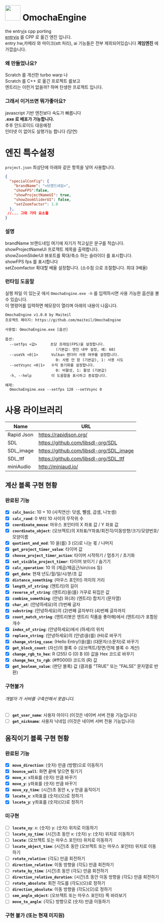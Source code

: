# <img src="https://github.com/user-attachments/assets/47b89211-d6d8-4f2b-9732-16a5f95d749c" aligh="left" width="50px" height="50px"> OmochaEngine
the entryjs cpp porting
<br>
[entryjs](https://github.com/entrylabs/entryjs)
를 CPP 로 옮긴 엔진 입니다.
<br>
entry hw,카메라 와 마이크(stt 처리), ai 기능들은 전부 제외되어있습니다
**게임엔진** 에 가깝습니다.

### 왜 만들었나요?
Scratch 를 개선한 turbo warp 나
<br>
Scratch 를 C++ 로 옮긴 프로젝트 를보고
<br>
엔트리는 이런거 없을까? 하며 탄생한 프로젝트 입니다.

### 그래서 이거쓰면 뭐가좋아요?
javascript 기반 엔진보다 속도가 빠릅니다
<br>
**.exe 로 배포가 가능합니다.**
<br>
추후 안드로이드 대응예정
<br>
인터넷 이 없어도 실행가능 합니다 (당연)

# 엔진 특수설정
`project.json` 최상단에 아래와 같은 항목을 넣어 사용합니다.
```json
{
  "specialConfig": {
    "brandName": "<브랜드네임>",
    "showFPS":false,
    "showProjectNameUI": true,
    "showZoomSliderUI": false,
    "setZoomfactor": 1.0
  },
 //... 그외 기타 요소들
}
```
### 설명
brandName  브랜드네임 여기에 자기가 적고싶은 문구를 적습니다.
<br>
showProjectNameUI 프로젝트 제목을 출력합니다.
<br>
showZoomSliderUI 뷰포트를 확대/축소 하는 슬라이더 를 표시합니다.
<br>
showFPS fps 를 표시합니다
<br>
setZoomfactor 확대할 배율 설정합니다. (소수점 으로 조절합니다. 최대 3배율)

### 런타임 도움말
실행 파일 이 있는곳 에서 `OmochaEngine.exe -h` 를 입력하시면 사용 가능한 옵션을 볼수 있습니다.
<br>
이 명령어를 입력하면 메모장이 열리며 아래의 내용이 나옵니다.
```
OmochaEngine v1.0.0 by Maiteil
프로젝트 페이지: https://github.com/maiteil/OmochaEngine

사용법: OmochaEngine.exe [옵션]

옵션:
  --setfps <값>      초당 프레임(FPS)을 설정합니다.
                       (기본값: 엔진 내부 설정, 예: 60)
  --useVk <0|1>      Vulkan 렌더러 사용 여부를 설정합니다.
                       0: 사용 안 함 (기본값), 1: 사용 시도
  --setVsync <0|1>   수직 동기화를 설정합니다.
                       0: 비활성, 1: 활성 (기본값)
  -h, --help         이 도움말을 표시하고 종료합니다.

예제:
  OmochaEngine.exe --setfps 120 --setVsync 0
```

# 사용 라이브러리
| Name       | URL                                     |
|------------|-----------------------------------------|
| Rapid Json | https://rapidjson.org/                  |
| SDL        | https://github.com/libsdl-org/SDL       |
| SDL_image  | https://github.com/libsdl-org/SDL_image |
| SDL_ttf    | https://github.com/libsdl-org/SDL_ttf   |
| miniAudio  | http://miniaud.io/                      |

## 계산 블록 구현 현황

### 완료된 기능
- [x] **`calc_basic`**: 10 + 10 (사칙연산: 덧셈, 뺄셈, 곱셈, 나눗셈)
- [x] **`calc_rand`**: 0 부터 10 사이의 무작위 수
- [x] **`coordinate_mouse`**: 마우스 포인터의 X 좌표 값 / Y 좌표 값
- [x] **`coordinate_object`**: (오브젝트)의 X좌표/Y좌표/회전각/이동방향/크기/모양번호/모양이름
- [x] **`quotient_and_mod`**: 10 을(를) 3 (으)로 나눈 몫 / 나머지
- [x] **`get_project_timer_value`**: 타이머 값
- [x] **`choose_project_timer_action`**: 타이머 시작하기 / 멈추기 / 초기화
- [x] **`set_visible_project_timer`**: 타이머 보이기 / 숨기기
- [x] **`calc_operation`**: 10 의 (제곱/제곱근/sin/cos 등)
- [x] **`get_date`**: 현재 년도/월/일/시/분/초 값
- [x] **`distance_something`**: (마우스 포인터) 까지의 거리
- [x] **`length_of_string`**: (엔트리)의 길이
- [x] **`reverse_of_string`**: (엔트리)을(를) 거꾸로 뒤집은 값
- [x] **`combine_something`**: (안녕) 와(과) (엔트리) 합치기 (문자열)
- [x] **`char_at`**: (안녕하세요)의 (1)번째 글자
- [x] **`substring`**: (안녕하세요)의 (2)번째 글자부터 (4)번째 글자까지
- [x] **`count_match_string`**: (엔트리봇은 엔트리 작품을 좋아해)에서 (엔트리)가 포함된 개수
- [x] **`index_of_string`**: (안녕하세요)에서 (하세)의 위치
- [x] **`replace_string`**: (안녕하세요)의 (안녕)을(를) (Hi)로 바꾸기
- [x] **`change_string_case`**: (Hello Entry!)을(를) (대문자/소문자)로 바꾸기
- [x] **`get_block_count`**: (자신)의 블록 수 (오브젝트/장면/전체 블록 수 계산)
- [x] **`change_rgb_to_hex`**: R (255) G (0) B (0) 값을 Hex 코드로 바꾸기
- [x] **`change_hex_to_rgb`**: (#ff0000) 코드의 (R) 값
- [x] **`get_boolean_value`**: (판단 블록) 값 (결과를 "TRUE" 또는 "FALSE" 문자열로 반환)

### 구현불가
###### 개발자 가 서버를 구축안해서 못씁니다.
- [ ] **`get_user_name`**: 사용자 아이디 (이것은 네이버 서버 전용 기능입니다)
- [ ] **`get_nickname`**: 사용자 닉네임 (이것은 네이버 서버 전용 기능입니다)

## 움직이기 블록 구현 현황
### 완료된 기능
-   [x] **`move_direction`**: (숫자) 만큼 (방향)으로 이동하기
-   [x] **`bounce_wall`**: 화면 끝에 닿으면 튕기기
-   [x] **`move_x`**: x좌표를 (숫자) 만큼 바꾸기
-   [x] **`move_y`**: y좌표를 (숫자) 만큼 바꾸기
-   [x] **`move_xy_time`**: (시간)초 동안 x, y 만큼 움직이기
-   [x] **`locate_x`**: x좌표를 (숫자)(으)로 정하기
-   [x] **`locate_y`**: y좌표를 (숫자)(으)로 정하기
### 미구현
-   [ ] **`locate_xy`**: x: (숫자) y: (숫자) 위치로 이동하기
-   [ ] **`locate_xy_time`**: (시간)초 동안 x: (숫자) y: (숫자) 위치로 이동하기
-   [ ] **`locate`**: (오브젝트 또는 마우스 포인터) 위치로 이동하기
-   [ ] **`locate_object_time`**: (시간)초 동안 (오브젝트 또는 마우스 포인터) 위치로 이동하기
-   [ ] **`rotate_relative`**: (각도) 만큼 회전하기
-   [ ] **`direction_relative`**: 이동 방향을 (각도) 만큼 회전하기
-   [ ] **`rotate_by_time`**: (시간)초 동안 (각도) 만큼 회전하기
-   [ ] **`direction_relative_duration`**: (시간)초 동안 이동 방향을 (각도) 만큼 회전하기
-   [ ] **`rotate_absolute`**: 회전 각도를 (각도)(으)로 정하기
-   [ ] **`direction_absolute`**: 이동 방향을 (각도)(으)로 정하기
-   [ ] **`see_angle_object`**: (오브젝트 또는 마우스 포인터) 쪽 바라보기
-   [ ] **`move_to_angle`**: (각도) 방향으로 (숫자) 만큼 이동하기

### 구현 불가 (또는 현재 미지원)

